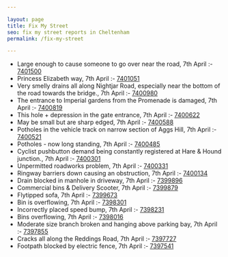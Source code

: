 ```yaml
---

layout: page
title: Fix My Street
seo: fix my street reports in Cheltenham
permalink: /fix-my-street

---
```


<!-- fix_marker starts -->

- Large enough to cause someone to go over near the road, 7th April :- [7401500](https://www.fixmystreet.com/report/7401500)
- Princess Elizabeth way, 7th April :- [7401051](https://www.fixmystreet.com/report/7401051)
- Very smelly drains all along Nightjar Road, especially near the bottom of the road towards the bridge., 7th April :- [7400980](https://www.fixmystreet.com/report/7400980)
- The entrance to Imperial gardens from the Promenade is damaged, 7th April :- [7400819](https://www.fixmystreet.com/report/7400819)
- This hole + depression in the gate entrance, 7th April :- [7400622](https://www.fixmystreet.com/report/7400622)
- May be small but are sharp edged, 7th April :- [7400588](https://www.fixmystreet.com/report/7400588)
- Potholes in the vehicle track on narrow section of Aggs Hill, 7th April :- [7400521](https://www.fixmystreet.com/report/7400521)
- Potholes - now long standing, 7th April :- [7400485](https://www.fixmystreet.com/report/7400485)
- Cyclist pushbutton demand being constantly registered at Hare & Hound junction., 7th April :- [7400301](https://www.fixmystreet.com/report/7400301)
- Unpermitted roadworks problem, 7th April :- [7400331](https://www.fixmystreet.com/report/7400331)
- Ringway barriers down causing an obstruction, 7th April :- [7400134](https://www.fixmystreet.com/report/7400134)
- Drain blocked in manhole in driveway, 7th April :- [7399896](https://www.fixmystreet.com/report/7399896)
- Commercial bins & Delivery Scooter, 7th April :- [7399879](https://www.fixmystreet.com/report/7399879)
- Flytipped sofa, 7th April :- [7399673](https://www.fixmystreet.com/report/7399673)
- Bin is overflowing, 7th April :- [7398301](https://www.fixmystreet.com/report/7398301)
- Incorrectly placed speed bump, 7th April :- [7398231](https://www.fixmystreet.com/report/7398231)
- Bins overflowing, 7th April :- [7398016](https://www.fixmystreet.com/report/7398016)
- Moderate size branch broken and hanging above parking bay, 7th April :- [7397855](https://www.fixmystreet.com/report/7397855)
- Cracks all along the Reddings Road, 7th April :- [7397727](https://www.fixmystreet.com/report/7397727)
- Footpath blocked by electric fence, 7th April :- [7397541](https://www.fixmystreet.com/report/7397541)

<!-- fix_marker ends -->
